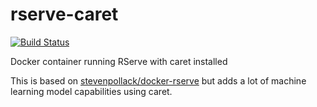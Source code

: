 # rserve-caret
[![Build Status](https://travis-ci.com/henriquevcosta/rserve-caret.svg?branch=master)](https://travis-ci.com/henriquevcosta/rserve-caret)

Docker container running RServe with caret installed

This is based on [stevenpollack/docker-rserve](https://github.com/stevenpollack/docker-rserve) but adds a lot of machine learning model capabilities using caret.
